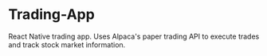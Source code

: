 # Trading-App
React Native trading app.
Uses Alpaca's paper trading API to execute trades and track stock market information.

